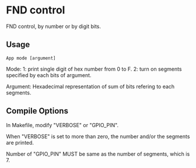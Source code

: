 # FND control

FND control, by number or by digit bits.

## Usage

~~~
App mode [argument]
~~~
Mode:
	1:	print single digit of hex number from 0 to F.
	2:	turn on segments specified by each bits of argument.

Argument:
	Hexadecimal representation of sum of bits refering to each segments.


## Compile Options

In Makefile, modify "VERBOSE" or "GPIO_PIN".

When "VERBOSE" is set to more than zero, the number and/or the segments are printed.

Number of "GPIO_PIN" MUST be same as the number of segments, which is 7.
